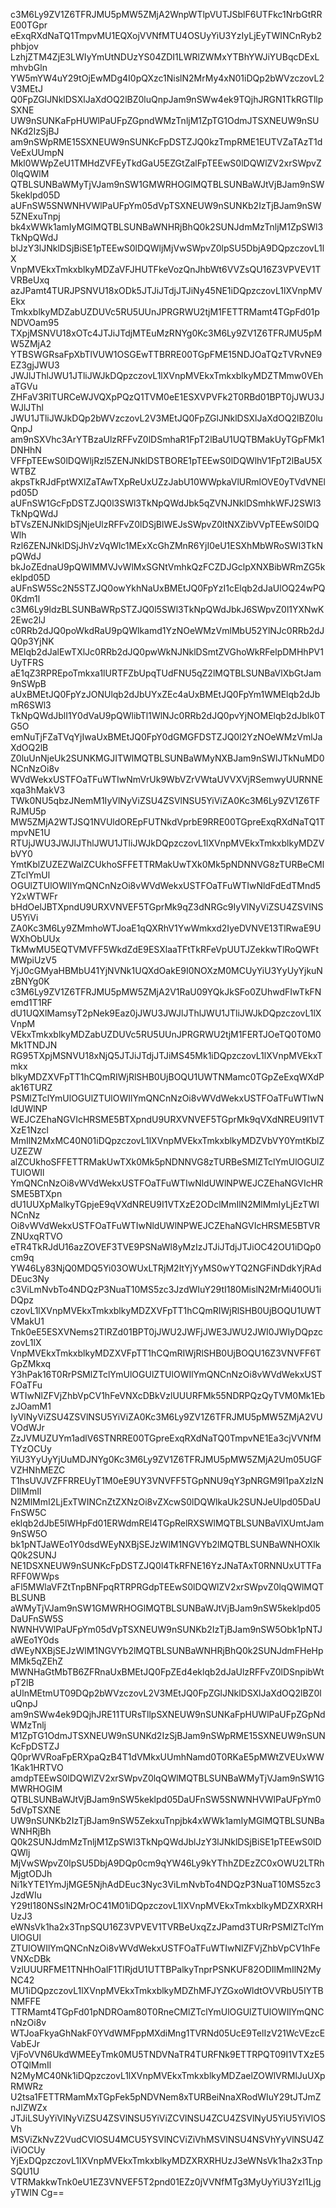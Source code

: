 c3M6Ly9ZV1Z6TFRJMU5pMW5ZMjA2WnpWTlpVUTJSblF6UTFkc1NrbGtRRE00TGpr
eExqRXdNaTQ1TmpvMU1EQXojVVNfMTU4OSUyYiU3YzIyLjEyTWINCnRyb2phbjov
LzhjZTM4ZjE3LWIyYmUtNDUzYS04ZDI1LWRlZWMxYTBhYWJiYUBqcDExLmhvbGln
YW5mYW4uY29tOjEwMDg4I0pQXzc1NislN2MrMy4xN01iDQp2bWVzczovL2V3MEtJ
Q0FpZGlJNklDSXlJaXdOQ2lBZ0luQnpJam9nSWw4ek9TQjhJRGN1TkRGTllpSXNE
UW9nSUNKaFpHUWlPaUFpZGpndWMzTnljM1ZpTG1OdmJTSXNEUW9nSUNKd2IzSjBJ
am9nSWpRME15SXNEUW9nSUNKcFpDSTZJQ0kzTmpRME1EUTVZaTAzT1dVeExUUmpN
Mkl0WWpZeU1TMHdZVFEyTkdGaU5EZGtZalFpTEEwS0lDQWlZV2xrSWpvZ0lqQWlM
QTBLSUNBaWMyTjVJam9nSW1GMWRHOGlMQTBLSUNBaWJtVjBJam9nSW5keklpd05D
aUFnSW5SNWNHVWlPaUFpYm05dVpTSXNEUW9nSUNKb2IzTjBJam9nSW5ZNExuTnpj
bk4xWWk1amIyMGlMQTBLSUNBaWNHRjBhQ0k2SUNJdmMzTnljM1ZpSWl3TkNpQWdJ
blJzY3lJNklDSjBiSE1pTEEwS0lDQWljMjVwSWpvZ0lpSU5DbjA9DQpzczovL1lX
VnpMVEkxTmkxblkyMDZaVFJHUTFkeVozQnJhbWt6VVZsQU16Z3VPVEV1TVRBeUxq
azJPamt4TURJPSNVU18xODk5JTJiJTdjJTJiNy45NE1iDQpzczovL1lXVnpMVEkx
TmkxblkyMDZabUZDUVc5RU5UUnJPRGRWU2tjM1FETTRMamt4TGpFd01pNDVOam95
TXpjMSNVU18xOTc4JTJiJTdjMTEuMzRNYg0Kc3M6Ly9ZV1Z6TFRJMU5pMW5ZMjA2
YTBSWGRsaFpXbTlVUW1OSGEwTTBRRE00TGpFME15NDJOaTQzTVRvNE9EZ3gjJWU3
JWJlJThlJWU1JTliJWJkDQpzczovL1lXVnpMVEkxTmkxblkyMDZTMmw0VEhaTGVu
ZHFaV3RITURCeWJVQXpPQzQ1TVM0eE1ESXVPVFk2T0RBd01BPT0jJWU3JWJlJThl
JWU1JTliJWJkDQp2bWVzczovL2V3MEtJQ0FpZGlJNklDSXlJaXdOQ2lBZ0luQnpJ
am9nSXVhc3ArYTBzaUlzRFFvZ0lDSmhaR1FpT2lBaU1UQTBMakUyTGpFMk1DNHhN
VFFpTEEwS0lDQWljRzl5ZENJNklDSTBORE1pTEEwS0lDQWlhV1FpT2lBaU5XWTBZ
akpsTkRJdFptWXlZaTAwTXpReUxUZzJabU10WWpkaVlURmlOVE0yTVdVNElpd05D
aUFnSW1GcFpDSTZJQ0l3SWl3TkNpQWdJbk5qZVNJNklDSmhkWFJ2SWl3TkNpQWdJ
bTVsZENJNklDSjNjeUlzRFFvZ0lDSjBlWEJsSWpvZ0ltNXZibVVpTEEwS0lDQWlh
Rzl6ZENJNklDSjJhVzVqWlc1MExXcGhZMnR6YjI0eU1ESXhMbWRoSWl3TkNpQWdJ
bkJoZEdnaU9pQWlMMVJvWlMxSGNtVmhkQzFCZDJGclpXNXBibWRmZG5keklpd05D
aUFnSW5Sc2N5STZJQ0owYkhNaUxBMEtJQ0FpYzI1cElqb2dJaUlOQ24wPQ0Kdm1l
c3M6Ly9ldzBLSUNBaWRpSTZJQ0l5SWl3TkNpQWdJbkJ6SWpvZ0l1YXNwK2Ewc2lJ
c0RRb2dJQ0poWkdRaU9pQWlkamd1YzNOeWMzVmlMbU52YlNJc0RRb2dJQ0p3YjNK
MElqb2dJalEwTXlJc0RRb2dJQ0pwWkNJNklDSmtZVGhoWkRFelpDMHhPV1UyTFRS
aE1qZ3RPREpoTmkxa1lURTFZbUpqTUdFNU5qZ2lMQTBLSUNBaVlXbGtJam9nSWpB
aUxBMEtJQ0FpYzJONUlqb2dJbUYxZEc4aUxBMEtJQ0FpYm1WMElqb2dJbmR6SWl3
TkNpQWdJblI1Y0dVaU9pQWlibTl1WlNJc0RRb2dJQ0pvYjNOMElqb2dJblk0TG5O
emNuTjFZaTVqYjIwaUxBMEtJQ0FpY0dGMGFDSTZJQ0l2YzNOeWMzVmlJaXdOQ2lB
Z0luUnNjeUk2SUNKMGJITWlMQTBLSUNBaWMyNXBJam9nSWlJTkNuMD0NCnNzOi8v
WVdWekxUSTFOaTFuWTIwNmVrUk9WbVZrVWtaUVVXVjRSemwyUURNNExqa3hMakV3
TWk0NU5qbzJNemM1IyVlNyViZSU4ZSVlNSU5YiViZA0Kc3M6Ly9ZV1Z6TFRJMU5p
MW5ZMjA2WTJSQ1NVUldOREpFUTNkdVprbE9RRE00TGpreExqRXdNaTQ1TmpvNE1U
RTUjJWU3JWJlJThlJWU1JTliJWJkDQpzczovL1lXVnpMVEkxTmkxblkyMDZVbVY0
YmtKblZUZEZWalZCUkhoSFFETTRMakUwTXk0Mk5pNDNNVG8zTURBeCMlZTclYmUl
OGUlZTUlOWIlYmQNCnNzOi8vWVdWekxUSTFOaTFuWTIwNldFdEdTMnd5Y2xWTWFr
bHdOelJBTXpndU9URXVNVEF5TGprMk9qZ3dNRGc9IyVlNyViZSU4ZSVlNSU5YiVi
ZA0Kc3M6Ly9ZMmhoWTJoaE1qQXRhV1YwWmkxd2IyeDVNVE13TlRwaE9UWXhObUUx
TkMwMU5EQTVMVFF5WkdZdE9ESXlaaTFtTkRFeVpUUTJZekkwTlRoQWFtMWpiUzV5
YjJ0cGMyaHBMbU41YjNVNk1UQXdOakE9I0NOXzM0MCUyYiU3YyUyYjkuNzBNYg0K
c3M6Ly9ZV1Z6TFRJMU5pMW5ZMjA2V1RaU09YQkJkSFo0ZUhwdFIwTkFNemd1T1RF
dU1UQXlMamsyT2pNek9Eaz0jJWU3JWJlJThlJWU1JTliJWJkDQpzczovL1lXVnpM
VEkxTmkxblkyMDZabUZDUVc5RU5UUnJPRGRWU2tjM1FERTJOeTQ0T0M0Mk1TNDJN
RG95TXpjMSNVU18xNjQ5JTJiJTdjJTJiMS45Mk1iDQpzczovL1lXVnpMVEkxTmkx
blkyMDZXVFpTT1hCQmRIWjRlSHB0UjBOQU1UWTNMamc0TGpZeExqWXdPak16TURZ
PSMlZTclYmUlOGUlZTUlOWIlYmQNCnNzOi8vWVdWekxUSTFOaTFuWTIwNldUWlNP
WEJCZEhaNGVIcHRSME5BTXpndU9URXVNVEF5TGprMk9qVXdNREU9I1VTXzE1Nzcl
MmIlN2MxMC40N01iDQpzczovL1lXVnpMVEkxTmkxblkyMDZVbVY0YmtKblZUZEZW
alZCUkhoSFFETTRMakUwTXk0Mk5pNDNNVG8zTURBeSMlZTclYmUlOGUlZTUlOWIl
YmQNCnNzOi8vWVdWekxUSTFOaTFuWTIwNldUWlNPWEJCZEhaNGVIcHRSME5BTXpn
dU1UUXpMalkyTGpjeE9qVXdNREU9I1VTXzE2ODclMmIlN2MlMmIyLjEzTWINCnNz
Oi8vWVdWekxUSTFOaTFuWTIwNldUWlNPWEJCZEhaNGVIcHRSME5BTVRZNUxqRTVO
eTR4TkRJdU16azZOVEF3TVE9PSNaWl8yMzIzJTJiJTdjJTJiOC42OU1iDQp0cm9q
YW46Ly83NjQ0MDQ5Yi03OWUxLTRjM2ItYjYyMS0wYTQ2NGFiNDdkYjRAdDEuc3Ny
c3ViLmNvbTo4NDQzP3NuaT10MS5zc3JzdWIuY29tI180MislN2MrMi40OU1iDQpz
czovL1lXVnpMVEkxTmkxblkyMDZXVFpTT1hCQmRIWjRlSHB0UjBOQU1UWTVMakU1
Tnk0eE5ESXVNems2TlRZd01BPT0jJWU2JWFjJWE3JWU2JWI0JWIyDQpzczovL1lX
VnpMVEkxTmkxblkyMDZXVFpTT1hCQmRIWjRlSHB0UjBOQU16Z3VNVFF6TGpZMkxq
Y3hPak16T0RrPSMlZTclYmUlOGUlZTUlOWIlYmQNCnNzOi8vWVdWekxUSTFOaTFu
WTIwNlZFVjZhbVpCV1hFeVNXcDBkVzlUUURFMk55NDRPQzQyTVM0Mk1EbzJOamM1
IyVlNyViZSU4ZSVlNSU5YiViZA0Kc3M6Ly9ZV1Z6TFRJMU5pMW5ZMjA2VUVOdWJr
ZzJVMUZUYm1adlV6STNRRE00TGpreExqRXdNaTQ0TmpvNE1Ea3cjVVNfMTYzOCUy
YiU3YyUyYjUuMDJNYg0Kc3M6Ly9ZV1Z6TFRJMU5pMW5ZMjA2Um05UGFVZHNhMEZC
T1hsUVJVZFFRREUyT1M0eE9UY3VNVFF5TGpNNU9qY3pNRGM9I1paXzIzNDIlMmIl
N2MlMmI2LjExTWINCnZtZXNzOi8vZXcwS0lDQWlkaUk2SUNJeUlpd05DaUFnSW5C
eklqb2dJbE5IWHpFd01ERWdmREl4TGpRelRXSWlMQTBLSUNBaVlXUmtJam9nSW5O
bk1pNTJaWEo1Y0dsdWEyNXBjSEJzWlM1NGVYb2lMQTBLSUNBaWNHOXlkQ0k2SUNJ
NE1DSXNEUW9nSUNKcFpDSTZJQ0l4TkRFNE16YzJNaTAxT0RNNUxUTTFaRFF0WWps
aFl5MWlaVFZtTnpBNFpqRTRPRGdpTEEwS0lDQWlZV2xrSWpvZ0lqQWlMQTBLSUNB
aWMyTjVJam9nSW1GMWRHOGlMQTBLSUNBaWJtVjBJam9nSW5keklpd05DaUFnSW5S
NWNHVWlPaUFpYm05dVpTSXNEUW9nSUNKb2IzTjBJam9nSW5Obk1pNTJaWEo1Y0ds
dWEyNXBjSEJzWlM1NGVYb2lMQTBLSUNBaWNHRjBhQ0k2SUNJdmFHeHpMMk5qZEhZ
MWNHaGtMbTB6ZFRnaUxBMEtJQ0FpZEd4eklqb2dJaUlzRFFvZ0lDSnpibWtpT2lB
aUlnMEtmUT09DQp2bWVzczovL2V3MEtJQ0FpZGlJNklDSXlJaXdOQ2lBZ0luQnpJ
am9nSWw4ek9DQjhJRE11TURsTllpSXNEUW9nSUNKaFpHUWlPaUFpZGpNdWMzTnlj
M1ZpTG1OdmJTSXNEUW9nSUNKd2IzSjBJam9nSWpRME15SXNEUW9nSUNKcFpDSTZJ
Q0prWVRoaFpERXpaQzB4T1dVMkxUUmhNamd0T0RKaE5pMWtZVEUxWW1Kak1HRTVO
amdpTEEwS0lDQWlZV2xrSWpvZ0lqQWlMQTBLSUNBaWMyTjVJam9nSW1GMWRHOGlM
QTBLSUNBaWJtVjBJam9nSW5keklpd05DaUFnSW5SNWNHVWlPaUFpYm05dVpTSXNE
UW9nSUNKb2IzTjBJam9nSW5ZekxuTnpjbk4xWWk1amIyMGlMQTBLSUNBaWNHRjBh
Q0k2SUNJdmMzTnljM1ZpSWl3TkNpQWdJblJzY3lJNklDSjBiSE1pTEEwS0lDQWlj
MjVwSWpvZ0lpSU5DbjA9DQp0cm9qYW46Ly9kYThhZDEzZC0xOWU2LTRhMjgtODJh
Ni1kYTE1YmJjMGE5NjhAdDEuc3Nyc3ViLmNvbTo4NDQzP3NuaT10MS5zc3JzdWIu
Y29tI180NSslN2MrOC41M01iDQpzczovL1lXVnpMVEkxTmkxblkyMDZXRXRHUzJ3
eWNsVk1ha2x3TnpSQU16Z3VPVEV1TVRBeUxqZzJPamd3TURrPSMlZTclYmUlOGUl
ZTUlOWIlYmQNCnNzOi8vWVdWekxUSTFOaTFuWTIwNlZFVjZhbVpCV1hFeVNXcDBk
VzlUUURFME1TNHhOalF1TlRjdU1UTTBPalkyTnprPSNKUF82ODIlMmIlN2MyNC42
MU1iDQpzczovL1lXVnpMVEkxTmkxblkyMDZhMFJYZGxoWldtOVVRbU5IYTBNMFFE
TTRMamt4TGpFd01pNDROam80T0RneCMlZTclYmUlOGUlZTUlOWIlYmQNCnNzOi8v
WTJoaFkyaGhNakF0YVdWMFppMXdiMng1TVRNd05UcE9TelIzV21WcVEzcEVabEJr
VjFoVVN6UkdWMEEyTmk0MU5TNDVNaTR4TURFNk9ETTRPQT09I1VTXzE5OTQlMmIl
N2MyMC40Nk1iDQpzczovL1lXVnpMVEkxTmkxblkyMDZaelZOWlVRMlJuUXpRMWRz
U2tsa1FETTRMamMxTGpFek5pNDVNem8xTURBeiNnaXRodWIuY29tJTJmZnJlZWZx
JTJiLSUyYiVlNyViZSU4ZSVlNSU5YiViZCVlNSU4ZCU4ZSVlNyU5YiU5YiVlOSVh
MSViZkNvZ2VudCVlOSU4MCU5YSVlNCViZiVhMSVlNSU4NSVhYyVlNSU4ZiViOCUy
YjExDQpzczovL1lXVnpMVEkxTmkxblkyMDZXRXRHUzJ3eWNsVk1ha2x3TnpSQU1U
VTRMakkwTnk0eU1EZ3VNVEF5T2pnd01EZz0jVVNfMTg3MyUyYiU3YzI1LjgyTWIN
Cg==
